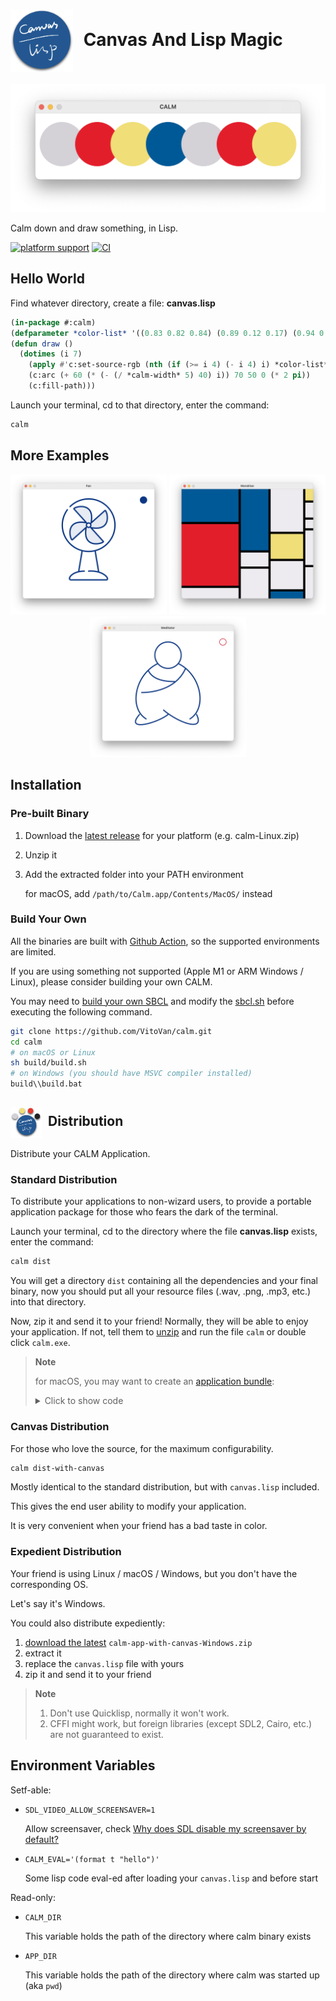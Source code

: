 # <img style="vertical-align:middle;margin-right:10px;" width="100" alt="Calm" src="./build/calm.png"> Canvas And Lisp Magic

[![Hello World](./images/hello-world.png)](#hello-world)

Calm down and draw something, in Lisp.

[![platform support](https://img.shields.io/badge/Platform-Linux%20%7C%20macOS%20%7C%20Windows-blue.svg)](#installation) [![CI](https://github.com/VitoVan/calm/actions/workflows/calm.yml/badge.svg)](https://github.com/VitoVan/calm/actions/workflows/calm.yml)

## Hello World

Find whatever directory, create a file: **canvas.lisp**

```lisp
(in-package #:calm)
(defparameter *color-list* '((0.83 0.82 0.84) (0.89 0.12 0.17) (0.94 0.87 0.47) (0 0.35 0.59)))
(defun draw ()
  (dotimes (i 7)
    (apply #'c:set-source-rgb (nth (if (>= i 4) (- i 4) i) *color-list*))
    (c:arc (+ 60 (* (- (/ *calm-width* 5) 40) i)) 70 50 0 (* 2 pi))
    (c:fill-path)))
```

Launch your terminal, cd to that directory, enter the command:

```bash
calm
```

## More Examples

<p align="center">
    <a title="Check the code for Fan" href="https://github.com/calm2d/fan"><img width="250" alt="Fan" src="./images/fan.png"></a>
    <a title="Check the code for Mondrian" href="https://github.com/calm2d/mondrian"><img width="250" alt="Mondrian" src="./images/mondrian.png"></a>
    <a title="Check the code for Meditator" href="https://github.com/calm2d/meditator"><img width="250" alt="Meditator" src="./images/meditator.png"></a>
</p>

## Installation

### Pre-built Binary

1. Download the [latest release](https://github.com/VitoVan/calm/releases/latest) for your platform (e.g. calm-Linux.zip)
2. Unzip it
3. Add the extracted folder into your PATH environment

    for macOS, add `/path/to/Calm.app/Contents/MacOS/` instead

### Build Your Own

All the binaries are built with [Github Action](them), so the supported environments are limited.

If you are using something not supported (Apple M1 or ARM Windows / Linux), please consider building your own CALM.

You may need to [build your own SBCL](.github/workflows/sbcl.yml) and modify the [sbcl.sh](sh/fedora/sbcl.sh) before executing the following command.

```bash
git clone https://github.com/VitoVan/calm.git
cd calm
# on macOS or Linux
sh build/build.sh
# on Windows (you should have MSVC compiler installed)
build\\build.bat
```



## <img style="vertical-align:middle;margin-right:5px;" width="50" alt="Calm Application" src="./build/app.png"> Distribution

Distribute your CALM Application.

### Standard Distribution

To distribute your applications to non-wizard users, to provide a portable application package for those who fears the dark of the terminal.

Launch your terminal, cd to the directory where the file **canvas.lisp** exists, enter the command:

```bash
calm dist
```

You will get a directory `dist` containing all the dependencies and your final binary, now you should put all your resource files (.wav, .png, .mp3, etc.) into that directory.

Now, zip it and send it to your friend! Normally, they will be able to enjoy your application. If not, tell them to [unzip](https://www.wikihow.com/Unzip-a-File) and run the file `calm` or double click `calm.exe`.

> **Note**
>
> for macOS, you may want to create an [application bundle](https://en.wikipedia.org/wiki/Bundle_(macOS)):
>
> <details><summary>Click to show code</summary>
> <p>
>
> ```bash
> export APP_ICON=/absolute/path/to/your/app.icns
> export APP_NAME=Hello
> export APP_VERSION=0.0.1
> export DIST_DIR=/absolute/path/to/your/dist
> calm sh darwin bundle
> ```
>
> </p>
> </details>



### Canvas Distribution

For those who love the source, for the maximum configurability.

```bash
calm dist-with-canvas
```

Mostly identical to the standard distribution, but with `canvas.lisp` included.

This gives the end user ability to modify your application.

It is very convenient when your friend has a bad taste in color.

### Expedient Distribution

Your friend is using Linux / macOS / Windows, but you don't have the corresponding OS.

Let's say it's Windows.

You could also distribute expediently:

1. [download the latest](https://github.com/VitoVan/calm/releases) `calm-app-with-canvas-Windows.zip `
2. extract it
3. replace the `canvas.lisp` file with yours
4. zip it and send it to your friend

> **Note**
> 1. Don't use Quicklisp, normally it won't work.
> 2. CFFI might work, but foreign libraries (except SDL2, Cairo, etc.) are not guaranteed to exist.

## Environment Variables

Setf-able:

- `SDL_VIDEO_ALLOW_SCREENSAVER=1`

  Allow screensaver, check [Why does SDL disable my screensaver by default?](https://wiki.libsdl.org/SDL2/FAQUsingSDL#why_does_sdl_disable_my_screensaver_by_default)

- `CALM_EVAL='(format t "hello")'`

  Some lisp code eval-ed after loading your `canvas.lisp` and before start

Read-only:

- `CALM_DIR`

  This variable holds the path of the directory where calm binary exists

- `APP_DIR`

  This variable holds the path of the directory where calm was started up (aka `pwd`)
